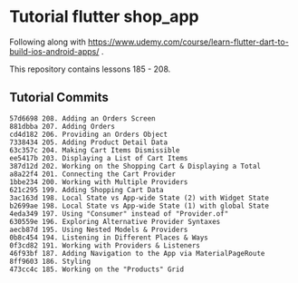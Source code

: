 # Tutorial flutter shop_app
Following along with
https://www.udemy.com/course/learn-flutter-dart-to-build-ios-android-apps/ .

This repository contains lessons 185 - 208.

## Tutorial Commits

```
57d6698 208. Adding an Orders Screen
881dbba 207. Adding Orders
cd4d182 206. Providing an Orders Object
7338434 205. Adding Product Detail Data
63c357c 204. Making Cart Items Dismissible
ee5417b 203. Displaying a List of Cart Items
387d12d 202. Working on the Shopping Cart & Displaying a Total
a8a22f4 201. Connecting the Cart Provider
1bbe234 200. Working with Multiple Providers
621c295 199. Adding Shopping Cart Data
3ac163d 198. Local State vs App-wide State (2) with Widget State
b2699ae 198. Local State vs App-wide State (1) with global State
4eda349 197. Using "Consumer" instead of "Provider.of"
630559e 196. Exploring Alternative Provider Syntaxes
aecb87d 195. Using Nested Models & Providers
0b8c454 194. Listening in Different Places & Ways
0f3cd82 191. Working with Providers & Listeners
46f93bf 187. Adding Navigation to the App via MaterialPageRoute
8ff9603 186. Styling
473cc4c 185. Working on the "Products" Grid
```
